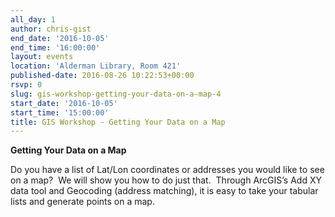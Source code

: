```yaml
---
all_day: 1
author: chris-gist
end_date: '2016-10-05'
end_time: '16:00:00'
layout: events
location: 'Alderman Library, Room 421'
published-date: 2016-08-26 10:22:53+00:00
rsvp: 0
slug: gis-workshop-getting-your-data-on-a-map-4
start_date: '2016-10-05'
start_time: '15:00:00'
title: GIS Workshop - Getting Your Data on a Map
---
```


**Getting Your Data on a Map**

Do you have a list of Lat/Lon coordinates or addresses you would like to see on a map?  We will show you how to do just that.  Through ArcGIS’s Add XY data tool and Geocoding (address matching), it is easy to take your tabular lists and generate points on a map.

